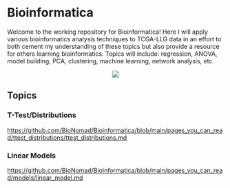 # Bioinformatica

Welcome to the working repository for Bioinformatica! Here I will apply various bioinformatics analysis techniques to TCGA-LLG data in an effort to both cement my understanding of these topics but also provide a resource for others learning bioinformatics. Topics will include: regression, ANOVA, model building, PCA, clustering, machine learning, network analysis, etc.

<p align="center">
    <img src="https://github.com/BioNomad/Bioinforpedia/blob/main/images/info_graphic.PNG"/>
</p>

## Topics

### T-Test/Distributions

https://github.com/BioNomad/Bioinformatica/blob/main/pages_you_can_read/ttest_distributions/ttest_distributions.md

### Linear Models

https://github.com/BioNomad/Bioinformatica/blob/main/pages_you_can_read/models/linear_model.md
